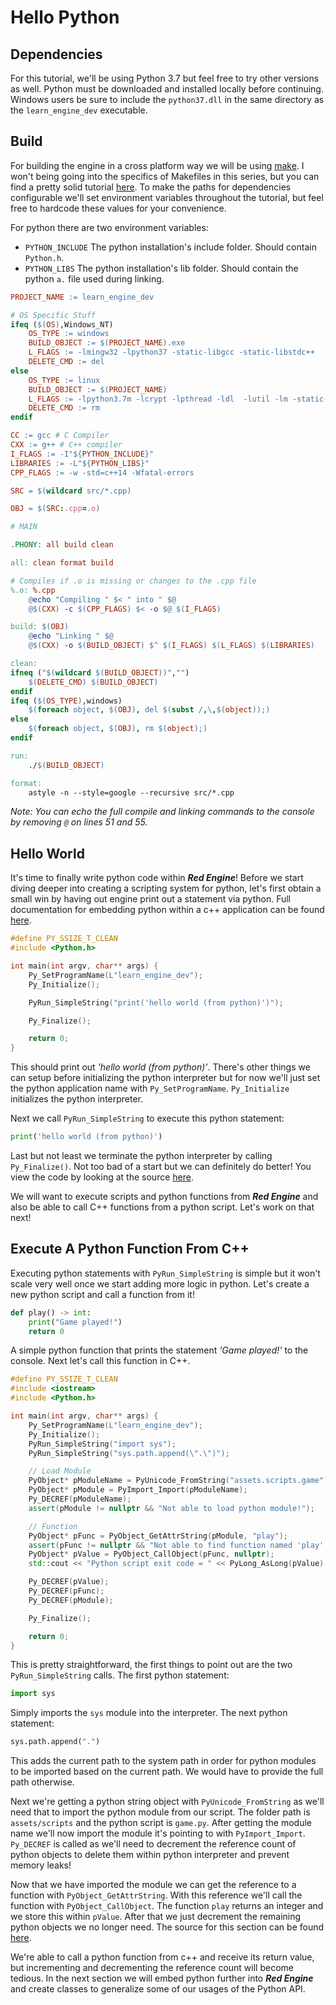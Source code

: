 # Hello Python

## Dependencies

For this tutorial, we'll be using Python 3.7 but feel free to try other versions as well.  Python must be downloaded and installed locally before continuing.  Windows users be sure to include the `python37.dll` in the same directory as the `learn_engine_dev` executable.

## Build

For building the engine in a cross platform way we will be using [make](https://www.gnu.org/software/make/).  I won't being going into the specifics of Makefiles in this series, but you can find a pretty solid tutorial [here](https://makefiletutorial.com/).  To make the paths for dependencies configurable we'll set environment variables throughout the tutorial, but feel free to hardcode these values for your convenience.

For python there are two environment variables:

* `PYTHON_INCLUDE` The python installation's include folder.  Should contain `Python.h`.
* `PYTHON_LIBS` The python installation's lib folder.  Should contain the python `a.` file used during linking.

```makefile
PROJECT_NAME := learn_engine_dev

# OS Specific Stuff
ifeq ($(OS),Windows_NT)
    OS_TYPE := windows
    BUILD_OBJECT := $(PROJECT_NAME).exe
    L_FLAGS := -lmingw32 -lpython37 -static-libgcc -static-libstdc++
    DELETE_CMD := del
else
    OS_TYPE := linux
    BUILD_OBJECT := $(PROJECT_NAME)
    L_FLAGS := -lpython3.7m -lcrypt -lpthread -ldl  -lutil -lm -static-libgcc -static-libstdc++
    DELETE_CMD := rm
endif

CC := gcc # C Compiler
CXX := g++ # C++ compiler
I_FLAGS := -I"${PYTHON_INCLUDE}"
LIBRARIES := -L"${PYTHON_LIBS}"
CPP_FLAGS := -w -std=c++14 -Wfatal-errors

SRC = $(wildcard src/*.cpp)

OBJ = $(SRC:.cpp=.o)

# MAIN

.PHONY: all build clean

all: clean format build

# Compiles if .o is missing or changes to the .cpp file
%.o: %.cpp
    @echo "Compiling " $< " into " $@
    @$(CXX) -c $(CPP_FLAGS) $< -o $@ $(I_FLAGS)

build: $(OBJ)
    @echo "Linking " $@
    @$(CXX) -o $(BUILD_OBJECT) $^ $(I_FLAGS) $(L_FLAGS) $(LIBRARIES)

clean:
ifneq ("$(wildcard $(BUILD_OBJECT))","")
    $(DELETE_CMD) $(BUILD_OBJECT)
endif
ifeq ($(OS_TYPE),windows)
    $(foreach object, $(OBJ), del $(subst /,\,$(object));)
else
    $(foreach object, $(OBJ), rm $(object);)
endif

run:
    ./$(BUILD_OBJECT)

format:
    astyle -n --style=google --recursive src/*.cpp
```

*Note: You can echo the full compile and linking commands to the console by removing `@` on lines 51 and 55.*

## Hello World

It's time to finally write python code within ***Red Engine***!  Before we start diving deeper into creating a scripting system for python, let's first obtain a small win by having out engine print out a statement via python.  Full documentation for embedding python within a c++ application can be found [here](https://docs.python.org/3/extending/embedding.html).

```c++
#define PY_SSIZE_T_CLEAN
#include <Python.h>

int main(int argv, char** args) {
    Py_SetProgramName(L"learn_engine_dev");
    Py_Initialize();

    PyRun_SimpleString("print('hello world (from python)')");

    Py_Finalize();

    return 0;
}
```

This should print out *'hello world (from python)'*.  There's other things we can setup before initializing the python interpreter but for now we'll just set the python application name with `Py_SetProgramName`. `Py_Initialize` initializes the python interpreter.

Next we call `PyRun_SimpleString` to execute this python statement:
```py
print('hello world (from python)')
```

Last but not least we terminate the python interpreter by calling `Py_Finalize()`.  Not too bad of a start but we can definitely do better!  You view the code by looking at the source [here](https://github.com/Chukobyte/learn-engine-dev/tree/main/src/1.embedding_python/1.0.hello_python).

We will want to execute scripts and python functions from ***Red Engine*** and also be able to call C++ functions from a python script.  Let's work on that next!

## Execute A Python Function From C++

Executing python statements with `PyRun_SimpleString` is simple but it won't scale very well once we start adding more logic in python.  Let's create a new python script and call a function from it!

```py
def play() -> int:
    print("Game played!")
    return 0
```

A simple python function that prints the statement *'Game played!'* to the console.  Next let's call this function in C++.

```c++
#define PY_SSIZE_T_CLEAN
#include <iostream>
#include <Python.h>

int main(int argv, char** args) {
    Py_SetProgramName(L"learn_engine_dev");
    Py_Initialize();
    PyRun_SimpleString("import sys");
    PyRun_SimpleString("sys.path.append(\".\")");

    // Load Module
    PyObject* pModuleName = PyUnicode_FromString("assets.scripts.game");
    PyObject* pModule = PyImport_Import(pModuleName);
    Py_DECREF(pModuleName);
    assert(pModule != nullptr && "Not able to load python module!");

    // Function
    PyObject* pFunc = PyObject_GetAttrString(pModule, "play");
    assert(pFunc != nullptr && "Not able to find function named 'play'!");
    PyObject* pValue = PyObject_CallObject(pFunc, nullptr);
    std::cout << "Python script exit code = " << PyLong_AsLong(pValue) << std::endl;

    Py_DECREF(pValue);
    Py_DECREF(pFunc);
    Py_DECREF(pModule);

    Py_Finalize();

    return 0;
}
```

This is pretty straightforward, the first things to point out are the two `PyRun_SimpleString` calls.  The first python statement:

```py
import sys
```

Simply imports the `sys` module into the interpreter.  The next python statement:
```py
sys.path.append(".")
```

This adds the current path to the system path in order for python modules to be imported based on the current path.  We would have to provide the full path otherwise.

Next we're getting a python string object with `PyUnicode_FromString` as we'll need that to import the python module from our script.  The folder path is `assets/scripts` and the python script is `game.py`.  After getting the module name we'll now import the module it's pointing to with `PyImport_Import`.  `Py_DECREF` is called as we'll need to decrement the reference count of python objects to delete them within python interpreter and prevent memory leaks!

Now that we have imported the module we can get the reference to a function with `PyObject_GetAttrString`.  With this reference we'll call the function with `PyObject_CallObject`.  The function `play` returns an integer and we store this within `pValue`.  After that we just decrement the remaining python objects we no longer need.  The source for this section can be found [here](https://github.com/Chukobyte/learn-engine-dev/tree/main/src/1.embedding_python/1.1.calling_a_function).

We're able to call a python function from c++ and receive its return value, but incrementing and decrementing the reference count will become tedious.  In the next section we will embed python further into ***Red Engine*** and create classes to generalize some of our usages of the Python API.
